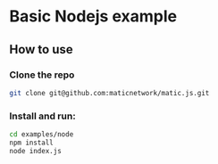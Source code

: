 # Basic Nodejs example

## How to use

### Clone the repo

```bash
git clone git@github.com:maticnetwork/matic.js.git
```

### Install and run:

```bash
cd examples/node
npm install
node index.js
```
